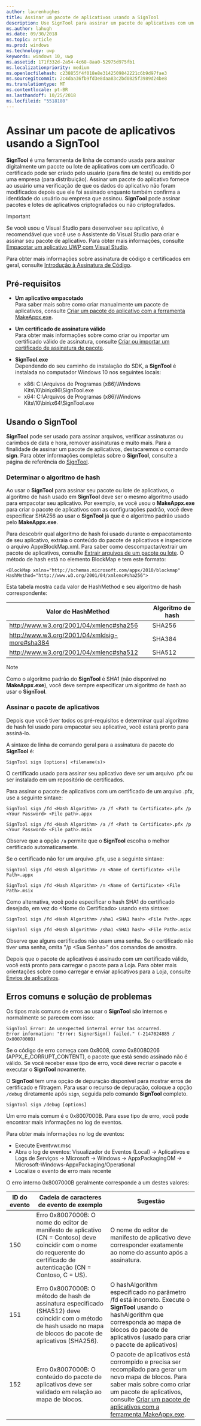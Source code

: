 ```yaml
---
author: laurenhughes
title: Assinar um pacote de aplicativos usando a SignTool
description: Use SignTool para assinar um pacote de aplicativos com um certificado manualmente.
ms.author: lahugh
ms.date: 09/30/2018
ms.topic: article
ms.prod: windows
ms.technology: uwp
keywords: windows 10, uwp
ms.assetid: 171f332d-2a54-4c68-8aa0-52975d975fb1
ms.localizationpriority: medium
ms.openlocfilehash: c238855f4f018e8e3142509842221c6b9d97fae3
ms.sourcegitcommit: 2c4daa36fb9fd3e8daa83c2bd0825f3989d24be8
ms.translationtype: MT
ms.contentlocale: pt-BR
ms.lasthandoff: 10/25/2018
ms.locfileid: "5518180"
---
```

# <a name="sign-an-app-package-using-signtool"></a>Assinar um pacote de aplicativos usando a SignTool


**SignTool** é uma ferramenta de linha de comando usada para assinar digitalmente um pacote ou lote de aplicativos com um certificado. O certificado pode ser criado pelo usuário (para fins de teste) ou emitido por uma empresa (para distribuição). Assinar um pacote do aplicativo fornece ao usuário uma verificação de que os dados do aplicativo não foram modificados depois que ele foi assinado enquanto também confirma a identidade do usuário ou empresa que assinou. **SignTool** pode assinar pacotes e lotes de aplicativos criptografados ou não criptografados.

> [!IMPORTANT] 
> Se você usou o Visual Studio para desenvolver seu aplicativo, é recomendável que você use o Assistente do Visual Studio para criar e assinar seu pacote de aplicativo. Para obter mais informações, consulte [Empacotar um aplicativo UWP com Visual Studio](https://msdn.microsoft.com/windows/uwp/packaging/packaging-uwp-apps).

Para obter mais informações sobre assinatura de código e certificados em geral, consulte [Introdução à Assinatura de Código](https://msdn.microsoft.com/library/windows/desktop/aa380259.aspx#introduction_to_code_signing).

## <a name="prerequisites"></a>Pré-requisitos
- **Um aplicativo empacotado**  
    Para saber mais sobre como criar manualmente um pacote de aplicativos, consulte [Criar um pacote do aplicativo com a ferramenta MakeAppx.exe](https://msdn.microsoft.com/windows/uwp/packaging/create-app-package-with-makeappx-tool). 

- **Um certificado de assinatura válido**  
    Para obter mais informações sobre como criar ou importar um certificado válido de assinatura, consulte [Criar ou importar um certificado de assinatura de pacote](https://msdn.microsoft.com/windows/uwp/packaging/create-certificate-package-signing).

- **SignTool.exe**  
    Dependendo do seu caminho de instalação do SDK, a **SignTool** é instalada no computador Windows 10 nos seguintes locais:
    - x86: C:\Arquivos de Programas (x86)\Windows Kits\10\bin\x86\SignTool.exe
    - x64: C:\Arquivos de Programas (x86)\Windows Kits\10\bin\x64\SignTool.exe

## <a name="using-signtool"></a>Usando o SignTool

**SignTool** pode ser usado para assinar arquivos, verificar assinaturas ou carimbos de data e hora, remover assinaturas e muito mais. Para a finalidade de assinar um pacote de aplicativos, destacaremos o comando **sign**. Para obter informações completas sobre o **SignTool**, consulte a página de referência do [SignTool](https://msdn.microsoft.com/library/windows/desktop/aa387764.aspx). 

### <a name="determine-the-hash-algorithm"></a>Determinar o algoritmo de hash
Ao usar o **SignTool** para assinar seu pacote ou lote de aplicativos, o algoritmo de hash usado em **SignTool** deve ser o mesmo algoritmo usado para empacotar seu aplicativo. Por exemplo, se você usou o **MakeAppx.exe** para criar o pacote de aplicativos com as configurações padrão, você deve especificar SHA256 ao usar o **SignTool** já que é o algoritmo padrão usado pelo **MakeAppx.exe**.

Para descobrir qual algoritmo de hash foi usado durante o empacotamento de seu aplicativo, extraia o conteúdo do pacote de aplicativos e inspecione o arquivo AppxBlockMap.xml. Para saber como descompactar/extrair um pacote de aplicativos, consulte [Extrair arquivos de um pacote ou lote](https://msdn.microsoft.com/windows/uwp/packaging/create-app-package-with-makeappx-tool#extract-files-from-a-package-or-bundle). O método de hash está no elemento BlockMap e tem este formato:
```
<BlockMap xmlns="http://schemas.microsoft.com/appx/2010/blockmap" 
HashMethod="http://www.w3.org/2001/04/xmlenc#sha256">
```

Esta tabela mostra cada valor de HashMethod e seu algoritmo de hash correspondente:


| Valor de HashMethod                              | Algoritmo de hash |
|-----------------------------------------------|----------------|
| http://www.w3.org/2001/04/xmlenc#sha256       | SHA256         |
| http://www.w3.org/2001/04/xmldsig-more#sha384 | SHA384         |
| http://www.w3.org/2001/04/xmlenc#sha512       | SHA512         |

> [!NOTE]
> Como o algoritmo padrão do **SignTool** é SHA1 (não disponível no **MakeAppx.exe**), você deve sempre especificar um algoritmo de hash ao usar o **SignTool**.

### <a name="sign-the-app-package"></a>Assinar o pacote de aplicativos

Depois que você tiver todos os pré-requisitos e determinar qual algoritmo de hash foi usado para empacotar seu aplicativo, você estará pronto para assiná-lo. 

A sintaxe de linha de comando geral para a assinatura de pacote do **SignTool** é:
```
SignTool sign [options] <filename(s)>
```

O certificado usado para assinar seu aplicativo deve ser um arquivo .pfx ou ser instalado em um repositório de certificados.

Para assinar o pacote de aplicativos com um certificado de um arquivo .pfx, use a seguinte sintaxe:
```
SignTool sign /fd <Hash Algorithm> /a /f <Path to Certificate>.pfx /p <Your Password> <File path>.appx
```
```
SignTool sign /fd <Hash Algorithm> /a /f <Path to Certificate>.pfx /p <Your Password> <File path>.msix
```
Observe que a opção `/a` permite que o **SignTool** escolha o melhor certificado automaticamente.

Se o certificado não for um arquivo .pfx, use a seguinte sintaxe:
```
SignTool sign /fd <Hash Algorithm> /n <Name of Certificate> <File Path>.appx
```
```
SignTool sign /fd <Hash Algorithm> /n <Name of Certificate> <File Path>.msix
```

Como alternativa, você pode especificar o hash SHA1 do certificado desejado, em vez do &lt;Nome do Certificado&gt; usando esta sintaxe:
```
SignTool sign /fd <Hash Algorithm> /sha1 <SHA1 hash> <File Path>.appx
```
```
SignTool sign /fd <Hash Algorithm> /sha1 <SHA1 hash> <File Path>.msix
```

Observe que alguns certificados não usam uma senha. Se o certificado não tiver uma senha, omita "/p &lt;Sua Senha&gt;" dos comandos de amostra.

Depois que o pacote de aplicativos é assinado com um certificado válido, você está pronto para carregar o pacote para a Loja. Para obter mais orientações sobre como carregar e enviar aplicativos para a Loja, consulte [Envios de aplicativos](https://msdn.microsoft.com/windows/uwp/publish/app-submissions).

## <a name="common-errors-and-troubleshooting"></a>Erros comuns e solução de problemas
Os tipos mais comuns de erros ao usar o **SignTool** são internos e normalmente se parecem com isso:

```
SignTool Error: An unexpected internal error has occurred.
Error information: "Error: SignerSign() failed." (-2147024885 / 0x8007000B) 
```

Se o código de erro começa com 0x8008, como 0x80080206 (APPX_E_CORRUPT_CONTENT), o pacote que está sendo assinado não é válido. Se você receber esse tipo de erro, você deve recriar o pacote e executar o **SignTool** novamente.

O **SignTool** tem uma opção de depuração disponível para mostrar erros de certificado e filtragem. Para usar o recurso de depuração, coloque a opção `/debug` diretamente após `sign`, seguida pelo comando **SignTool** completo.
```
SignTool sign /debug [options]
``` 

Um erro mais comum é o 0x8007000B. Para esse tipo de erro, você pode encontrar mais informações no log de eventos.
 
Para obter mais informações no log de eventos:
- Execute Eventvwr.msc
- Abra o log de eventos: Visualizador de Eventos (Local) -> Aplicativos e Logs de Serviços -> Microsoft -> Windows -> AppxPackagingOM -> Microsoft-Windows-AppxPackaging/Operational
- Localize o evento de erro mais recente

O erro interno 0x8007000B geralmente corresponde a um destes valores:

| **ID do evento** | **Cadeia de caracteres de evento de exemplo** | **Sugestão** |
|--------------|--------------------------|----------------|
| 150          | Erro 0x8007000B: O nome do editor de manifesto de aplicativo (CN = Contoso) deve coincidir com o nome do requerente do certificado de autenticação (CN = Contoso, C = US). | O nome do editor de manifesto de aplicativo deve corresponder exatamente ao nome do assunto após a assinatura.               |
| 151          | Erro 0x8007000B: O método de hash de assinatura especificado (SHA512) deve coincidir com o método de hash usado no mapa de blocos do pacote de aplicativos (SHA256).     | O hashAlgorithm especificado no parâmetro /fd está incorreto. Execute o **SignTool** usando o hashAlgorithm que corresponda ao mapa de blocos do pacote de aplicativos (usado para criar o pacote de aplicativos)  |
| 152          | Erro 0x8007000B: O conteúdo do pacote de aplicativos deve ser validado em relação ao mapa de blocos.                                                           | O pacote de aplicativos está corrompido e precisa ser recompilado para gerar um novo mapa de blocos. Para saber mais sobre como criar um pacote de aplicativos, consulte [Criar um pacote de aplicativos com a ferramenta MakeAppx.exe](https://msdn.microsoft.com/windows/uwp/packaging/create-app-package-with-makeappx-tool). |